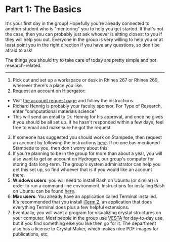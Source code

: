 # Part 1: The Basics
It's your first day in the group! Hopefully you're already connected to another student who is "mentoring" you to help you get started. If that's not the case, then you can probably just ask whoever is sitting closest to you if they will help you out. Everyone in the group is very willing to help you or at least point you in the right direction if you have any questions, so don't be afraid to ask!

The things you should try to take care of today are pretty simple and not research-related.

----------------

1. Pick out and set up a workspace or desk in Rhines 267 or Rhines 269, wherever there's a place you like.
2. Request an account on Hipergator:
  * Visit [the account request page](https://www.rc.ufl.edu/access/hipergator/account-request/) and follow the instructions.
  * Richard Hennig is probably your faculty sponsor. For Type of Research, enter "computational materials science"
  * This will send an email to Dr. Hennig for his approval, and once he gives it you should be all set up. If he hasn't responded within a few days, feel free to email and make sure he got the request.
3. If someone has suggested you should work on Stampede, then request an account by following the instructions [here](https://portal.tacc.utexas.edu/account-request). If no one has mentioned Stampede to you, then don't worry about this.
4. If you're planning to be in the group for more than about a year, you will also want to get an account on Hydrogen, our group's computer for storing data long-term. The group's system administrator can help you get this set up, so find whoever that is if you would like an account there.
5. **Windows users**: you will need to install Bash on Ubuntu (or similar) in order to run a command line environment. Instructions for installing Bash on Ubuntu can be found [here](https://msdn.microsoft.com/en-us/commandline/wsl/install_guide).
6. **Mac users**: You already have an application called Terminal installed. It's recommended that you install [iTerm 2](https://www.iterm2.com/), an application that does everything Terminal does plus a few helpful extensions.
7. Eventually, you will want a program for visualizing crystal structures on your computer. Most people in the group use [VESTA](http://jp-minerals.org/vesta/en/download.html) for day-to-day use, but if you find something else you like then go for it. The department also has a license to Crystal Maker, which makes nice PDF images for publications, etc.
